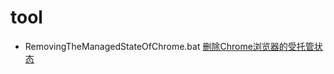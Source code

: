 # tool
- RemovingTheManagedStateOfChrome.bat [删除Chrome浏览器的受托管状态](https://cihansol.com/blog/index.php/2021/07/17/uncovering-hps-potentially-unwanted-applications/)
